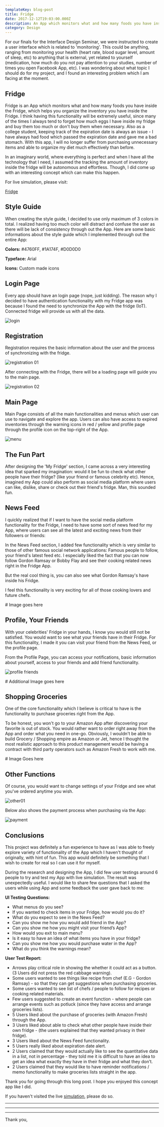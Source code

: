 ```yaml
---
templateKey: blog-post
title: Fridge
date: 2017-12-12T19:03:00.000Z
description: An App which monitors what and how many foods you have inside the Fridge.
category: Design
---
```

For our finals for the Interface Design Seminar, we were instructed to create a user interface which is related to 'monitoring'. This could be anything, ranging from monitoring your health (heart rate, blood sugar level, amount of sleep, etc) to anything that is external, yet related to yourself (medication, how much do you not pay attention to your studies, number of times you open Facebook App, etc). I was wondering about what topic I should do for my project, and I found an interesting problem which I am facing at the moment.

## Fridge

Fridge is an App which monitors what and how many foods you have inside the Fridge, which helps you organize the inventory you have inside the Fridge. I think having this functionality will be extremely useful, since many of the times I always tend to forget how much eggs I have inside my fridge and buy them too much or don't buy them when necessary. Also as a college student, keeping track of the expiration date is always an issue - I have always had food which passed the expiration date and gave me a bad stomach. With this app, I will no longer suffer from purchasing unnecessary items and able to organize my diet much effectively than before.

In an imaginary world, where everything is perfect and when I have all the technology that I need, I assumed the tracking the amount of inventory inside the fridge will be autonomous and effortless. Though, I did come up with an interesting concept which can make this happen.



For live simulation, please visit:

[Fridge](https://invis.io/MJEX7MYCA)



## Style Guide

When creating the style guide, I decided to use only maximum of 3 colors in total. I realized having too much color will distract and confuse the user as there will be lack of consistency through out the App. Here are some basic informations about the style guide which I implemented through out the entire App:

**Colors:** #4760FF, #1A174F, #D0D0D0

**Typeface:** Arial

**Icons:** Custom made icons

## Login Page

Every app should have an login page (nope, just kidding). The reason why I decided to have authentication functionality with my Fridge app was because I found the need to synchronize the App with the fridge (IoT). Connected fridge will provide us with all the data.

![login](/img/asset-4-2x.png "login")

## Registration

Registration requires the basic information about the user and the process of synchronizing with the fridge.

![registration 01](/img/screen-shot-2019-02-25-at-1.07.02-pm.png "registration 01")

After connecting with the Fridge, there will be a loading page will guide you to the main page.

![registration 02](/img/screen-shot-2019-02-25-at-1.08.38-pm.png "registration 02")

## Main Page

Main Page consists of all the main functionalities and menus which user can use to navigate and explore the app. Users can also have access to expired inventories through the warning icons in red / yellow and profile page through the profile icon on the top-right of the App.

![menu](/img/asset-1-2x.png "menu")

## The Fun Part

After designing the 'My Fridge' section, I came across a very interesting idea that sparked my imagination: would it be fun to check what other people have their fridge? (like your friend or famous celebrity etc). Hence, imagined my App could also perform as social media platform where users can like, dislike, share or check out their friend's fridge. Man, this sounded fun.



## News Feed

I quickly realized that if I want to have the social media platform functionality for the Fridge, I need to have some sort of news feed for my App, where users can see all the latest and exciting news from their followers or friends:

In the News Feed section, I added few functionality which is very similar to those of other famous social network applications: Famous people to follow, your friend's latest feed etc. I especially liked the fact that you can now follow Gordon Ramsay or Bobby Flay and see their cooking related news right in the Fridge App.

But the real cool thing is, you can also see what Gordon Ramsay's have inside his Fridge.

I feel this functionality is very exciting for all of those cooking lovers and future chefs.

\# Image goes here

## Profile, Your Friends

With your celebrities' Fridge in your hands, I know you would still not be satisfied. You would want to see what your friends have in their Fridge. For this functionality, I made it you can visit your friend from the News Feed, or the profile page.

From the Profile Page, you can access your notifications, basic information about yourself, access to your friends and add friend functionality.

![profile friends](/img/screen-shot-2019-02-25-at-1.12.11-pm.png "profile friends")

\# Additional Image goes here

## Shopping Groceries

One of the core functionality which I believe is critical to have is the functionality to purchase groceries right from the App.

To be honest, you won't go to your Amazon App after discovering your favorite is out of stock. You would rather want to order right away from the App and order what you need in one-go. Obviously, I wouldn't be able to build Grocery / Shopping empire as Amazon or Jet, hence I thought the most realistic approach to this product management would be having a contract with third party operators such as Amazon Fresh to work with me.

\# Image Goes here

## Other Functions

Of course, you would want to change settings of your Fridge and see what you've ordered anytime you wish.

![other01](/img/screen-shot-2019-02-25-at-1.14.01-pm.png "other01")

Below also shows the payment process when purchasing via the App:

![payment](/img/screen-shot-2019-02-25-at-1.14.54-pm.png "payment")

## Conclusions

This project was definitely a fun experience to have as I was able to freely explore variety of functionality of the App which I haven't thought of originally, with hint of fun. This app would definitely be something that I wish to create for real so I can use it for myself. 

During the research and designing the App, I did few user testings around 6 people to try and test my App with live simulation. The result was unexpectedly useful. I would like to share few questions that I asked the users while using App and some feedback the user gave back to me:

**UI Testing Questions:**

* What menus do you see?
* If you wanted to check items in your Fridge, how would you do it?
* What do you expect to see in the News Feed?
* Can you show me how you would add friend in the App?
* Can you show me how you might visit your friend’s App?
* How would you exit to main menu?
* Is it easy to have an idea of what items you have in your fridge?
* Can you show me how you would purchase water in the App?
* What do you think the warnings mean?


**User Test Report:**

* Arrows play critical role in showing the whether it could act as a button. (3 Users did not press the red cabbage warning).
* Some users wanted to see things like recipe from chef (E.G - Gordon Ramsay) - so that they can get suggestions when purchasing groceries.
* Some users wanted to see list of chefs / people to follow for recipes or cooking related materials.
* Few users suggested to create an event function - where people can arrange events such as potluck (since they have access and arrange groceries lists).
* 5 Users liked about the purchase of groceries (with Amazon Fresh) through the App.
* 3 Users liked about able to check what other people have inside their own fridge - (the users explained that they wanted privacy in their fridge).
* 3 Users liked about the News Feed functionality.
* 5 Users really liked about expiration date alert.
* 2 Users claimed that they would actually like to see the quantitative data in a list, not in percentage - they told me it is difficult to have an idea to get an idea what exactly they have in their fridge and what they don’t.
* 2 Users claimed that they would like to have reminder notifications / memo functionality to make groceries lists straight in the app.





Thank you for going through this long post. I hope you enjoyed this concept app like I did. 

If you haven't visited the live [simulation](https://invis.io/MJEX7MYCA), please do so.

****

 ****

****

Thank you,
